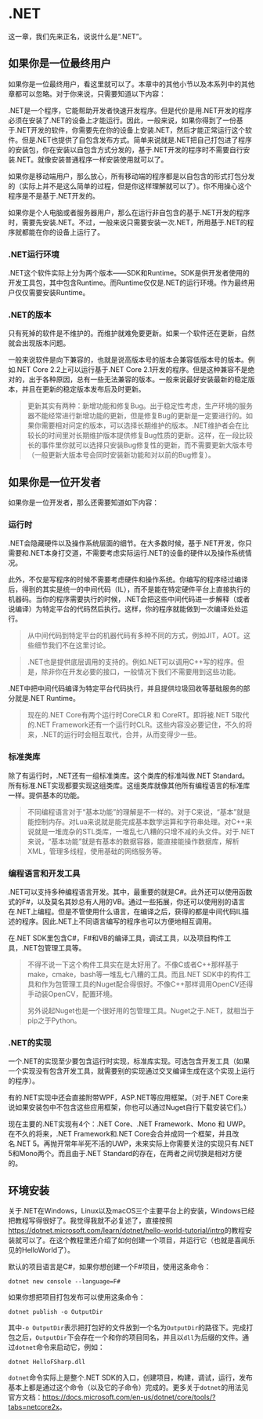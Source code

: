 # .NET

这一章，我们先来正名，说说什么是“.NET”。

## 如果你是一位最终用户

如果你是一位最终用户，看这里就可以了。本章中的其他小节以及本系列中的其他章都可以忽略。对于你来说，只需要知道以下内容：

.NET是一个程序，它能帮助开发者快速开发程序。但是代价是用.NET开发的程序必须在安装了.NET的设备上才能运行。因此，一般来说，如果你得到了一份基于.NET开发的软件，你需要先在你的设备上安装.NET，然后才能正常运行这个软件。但是.NET也提供了自包含发布方式。简单来说就是.NET把自己打包进了程序的安装包，你在安装以自包含方式分发的，基于.NET开发的程序时不需要自行安装.NET。就像安装普通程序一样安装使用就可以了。

如果你是移动端用户，那么放心，所有移动端的程序都是以自包含的形式打包分发的（实际上并不是这么简单的过程，但是你这样理解就可以了）。你不用操心这个程序是不是基于.NET开发的。

如果你是个人电脑或者服务器用户，那么在运行非自包含的基于.NET开发的程序时，需要先安装.NET。不过，一般来说只需要安装一次.NET，所用基于.NET的程序就都能在你的设备上运行了。

### .NET运行环境

.NET这个软件实际上分为两个版本——SDK和Runtime。SDK是供开发者使用的开发工具包，其中包含Runtime。而Runtime仅仅是.NET的运行环境。作为最终用户仅仅需要安装Runtime。

### .NET的版本

只有死掉的软件是不维护的。而维护就难免要更新。如果一个软件还在更新，自然就会出现版本问题。

一般来说软件是向下兼容的，也就是说高版本号的版本会兼容低版本号的版本。例如.NET Core 2.2上可以运行基于.NET Core 2.1开发的程序。但是这种兼容不是绝对的，出于各种原因，总有一些无法兼容的版本。一般来说最好安装最新的稳定版本，并且在更新的稳定版本发布后及时更新。

> 更新其实有两种：新增功能和修复Bug。出于稳定性考虑，生产环境的服务器不能经常进行新增功能的更新，但是修复Bug的更新是一定要进行的。如果你需要相对问定的版本，可以选择长期维护的版本。.NET维护者会在比较长的时间里对长期维护版本提供修复Bug性质的更新。这样，在一段比较长的事件里你就可以选择只安装Bug修复性的更新，而不需要更新大版本号（一般更新大版本号会同时安装新功能和对以前的Bug修复）。

## 如果你是一位开发者

如果你是一位开发者，那么还需要知道如下内容：

### 运行时

.NET会隐藏硬件以及操作系统层面的细节。在大多数时候，基于.NET开发，你只需要和.NET本身打交道，不需要考虑实际运行.NET的设备的硬件以及操作系统情况。

此外，不仅是写程序的时候不需要考虑硬件和操作系统。你编写的程序经过编译后，得到的其实是统一的中间代码（IL），而不是能在特定硬件平台上直接执行的机器码。当你的程序需要执行的时候，.NET会把这些中间代码进一步解释（或者说编译）为特定平台的代码然后执行。这样，你的程序就能做到一次编译处处运行。

> 从中间代码到特定平台的机器代码有多种不同的方式，例如JIT，AOT。这些细节我们不在这里讨论。

>  .NET也是提供底层调用的支持的。例如.NET可以调用C++写的程序。但是，除非你在开发必要的接口，一般情况下我们不需要用到这些功能。

.NET中把中间代码编译为特定平台代码执行，并且提供垃圾回收等基础服务的部分就是.NET Runtime。

> 现在的.NET Core有两个运行时CoreCLR 和 CoreRT。即将被.NET 5取代的.NET Framework还有一个运行时CLR。这些内容没必要记住，不久的将来，.NET的运行时会相互取代，合并，从而变得少一些。

### 标准类库

除了有运行时，.NET还有一组标准类库。这个类库的标准叫做.NET Standard。所有标准.NET实现都要实现这组类库。这组类库就像其他所有编程语言的标准库一样。提供基本的功能。

> 不同编程语言对于“基本功能”的理解是不一样的。对于C来说，“基本”就是能控制内存。对Lua来说就是能完成基本数学运算和字符串处理。对C++来说就是一堆庞杂的STL类库，一堆乱七八糟的只增不减的头文件。对于.NET来说，“基本功能”就是有基本的数据容器，能直接能操作数据库，解析XML，管理多线程，使用基础的网络服务等。

### 编程语言和开发工具

.NET可以支持多种编程语言开发。其中，最重要的就是C#。此外还可以使用函数式的F#，以及莫名其妙总有人用的VB。通过一些拓展，你还可以使用别的语言在.NET上编程。但是不管使用什么语言，在编译之后，获得的都是中间代码IL描述的程序。因此.NET上不同语言编写的程序也可以方便地相互调用。

在.NET SDK里包含C#，F#和VB的编译工具，调试工具，以及项目构件工具，.NET包管理工具等。

> 不得不说一下这个构件工具实在是太好用了。不像C或者C++那样基于make，cmake，bash等一堆乱七八糟的工具。而且.NET SDK中的构件工具和作为包管理工具的Nuget配合得很好。不像C++那样调用OpenCV还得手动装OpenCV，配置环境。
>
> 另外说起Nuget也是一个很好用的包管理工具。Nuget之于.NET，就相当于pip之于Python。

### .NET的实现

一个.NET的实现至少要包含运行时实现，标准库实现。可选包含开发工具（如果一个实现没有包含开发工具，就需要别的实现通过交叉编译生成在这个实现上运行的程序）。

有的.NET实现中还会直接附带WPF，ASP.NET等应用框架。（对于.NET Core来说如果安装包中不包含这些应用框架，你也可以通过Nuget自行下载安装它们。）

现在主要的.NET实现有4个：.NET Core、.NET Framework、Mono 和 UWP。在不久的将来，.NET Framework和.NET Core会合并成同一个框架，并且改名.NET 5。再抛开常年半死不活的UWP，未来实际上你需要关注的实现只有.NET 5和Mono两个。而且由于.NET Standard的存在，在两者之间切换是相对方便的。

## 环境安装

关于.NET在Windows，Linux以及macOS三个主要平台上的安装，Windows已经把教程写得很好了。我觉得我就不必复述了，直接按照<https://dotnet.microsoft.com/learn/dotnet/hello-world-tutorial/intro>的教程安装就可以了。在这个教程里还介绍了如何创建一个项目，并运行它（也就是喜闻乐见的HelloWorld了）。

默认的项目语言是C#，如果你想创建一个F#项目，使用这条命令：

```shell
dotnet new console --language=F#
```

如果你想把项目打包发布可以使用这条命令：

```shell
dotnet publish -o OutputDir
```

其中`-o OutputDir`表示把打包好的文件放到一个名为`OutputDir`的路径下。完成打包之后，`OutputDir`下会存在一个和你的项目同名，并且以`dll`为后缀的文件。通过`dotnet`命令来启动它，例如：

```shell
dotnet HelloFSharp.dll
```

`dotnet`命令实际上是整个.NET SDK的入口，创建项目，构建，调试，运行，发布基本上都是通过这个命令（以及它的子命令）完成的。更多关于`dotnet`的用法见官方文档：<https://docs.microsoft.com/en-us/dotnet/core/tools/?tabs=netcore2x>。

